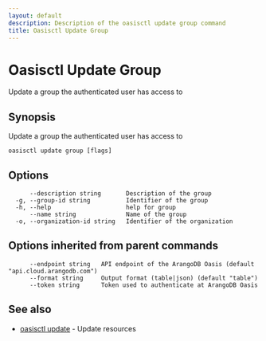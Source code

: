 ```yaml
---
layout: default
description: Description of the oasisctl update group command
title: Oasisctl Update Group
---
```

# Oasisctl Update Group

Update a group the authenticated user has access to

## Synopsis

Update a group the authenticated user has access to

```
oasisctl update group [flags]
```

## Options

```
      --description string       Description of the group
  -g, --group-id string          Identifier of the group
  -h, --help                     help for group
      --name string              Name of the group
  -o, --organization-id string   Identifier of the organization
```

## Options inherited from parent commands

```
      --endpoint string   API endpoint of the ArangoDB Oasis (default "api.cloud.arangodb.com")
      --format string     Output format (table|json) (default "table")
      --token string      Token used to authenticate at ArangoDB Oasis
```

## See also

* [oasisctl update](oasisctl-update.html)	 - Update resources

